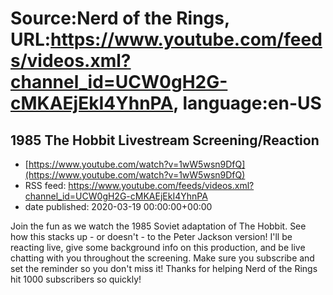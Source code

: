 # Source:Nerd of the Rings, URL:https://www.youtube.com/feeds/videos.xml?channel_id=UCW0gH2G-cMKAEjEkI4YhnPA, language:en-US

## 1985 The Hobbit Livestream Screening/Reaction
 - [https://www.youtube.com/watch?v=1wW5wsn9DfQ](https://www.youtube.com/watch?v=1wW5wsn9DfQ)
 - RSS feed: https://www.youtube.com/feeds/videos.xml?channel_id=UCW0gH2G-cMKAEjEkI4YhnPA
 - date published: 2020-03-19 00:00:00+00:00

Join the fun as we watch the 1985 Soviet adaptation of The Hobbit.  See how this stacks up - or doesn't - to the Peter Jackson version!  I'll be reacting live, give some background info on this production, and be live chatting with you throughout the screening.  Make sure you subscribe and set the reminder so you don't miss it!  Thanks for helping Nerd of the Rings hit 1000 subscribers so quickly!

